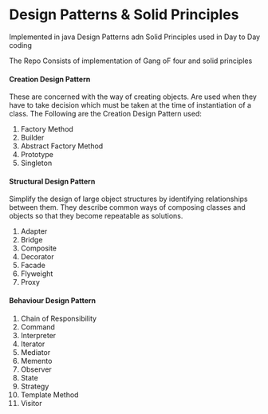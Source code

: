 <h1> Design Patterns & Solid Principles </h1>

<p>
Implemented in java Design Patterns adn Solid Principles used in Day to Day coding  </p>

<p>
 The Repo Consists of implementation of Gang oF four and solid principles 
</p>

<div>
<h4> Creation Design Pattern </h4>
<p>
   These are concerned with the way of creating objects. Are used when they have to take decision which must be taken at
   the time of instantiation of a class.
   The Following are the Creation Design Pattern used:
<p>
<ol>
    <li>Factory Method</li>
    <li>Builder</li>
    <li>Abstract Factory Method</li>
    <li>Prototype</li>
    <li>Singleton</li>
</ol>
</div>

<div>
<h4> Structural Design Pattern </h4>
<p>
   Simplify the design of large object structures by identifying relationships between them. 
   They describe common ways of composing classes and objects so that they become repeatable as solutions.
</p>
<ol>
<li>Adapter</li>
<li>Bridge</li>
<li>Composite</li>
<li>Decorator</li>
<li>Facade</li>
<li>Flyweight</li>
<li>Proxy</li>    
</ol>
</div>

<div>
<h4> Behaviour Design Pattern </h4>
<p>

</p>
<ol>
    <li> Chain of Responsibility</li>
    <li> Command</li>
    <li> Interpreter</li>
    <li> Iterator</li>
    <li> Mediator</li>
    <li> Memento</li>
    <li> Observer</li>
    <li> State</li>
    <li> Strategy</li>
    <li> Template Method</li>
    <li> Visitor</li>
</ol>
</div>
